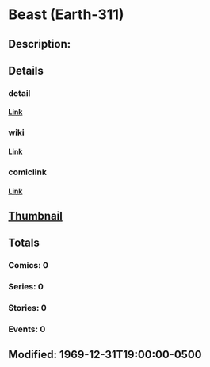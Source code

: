 # Beast (Earth-311)
## Description: 
## Details
### detail
#### [Link](http://marvel.com/characters/3/beast?utm_campaign=apiRef&utm_source=225578a89fc76f3d20fbffda5d17a88d)
### wiki
#### [Link](http://marvel.com/universe/Beast_(Earth-311)?utm_campaign=apiRef&utm_source=225578a89fc76f3d20fbffda5d17a88d)
### comiclink
#### [Link](http://marvel.com/comics/characters/1010909/beast_earth-311?utm_campaign=apiRef&utm_source=225578a89fc76f3d20fbffda5d17a88d)
## [Thumbnail](http://i.annihil.us/u/prod/marvel/i/mg/5/a0/4c0035813dc4c.jpg)
## Totals
### Comics: 0
### Series: 0
### Stories: 0
### Events: 0
## Modified: 1969-12-31T19:00:00-0500